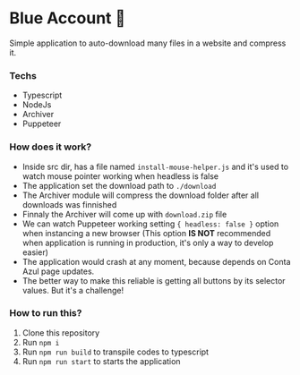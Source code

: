 # Blue Account 💙
Simple application to auto-download many files in a website and compress it.

### Techs
* Typescript
* NodeJs
* Archiver
* Puppeteer

### How does it work?
* Inside src dir, has a file named `install-mouse-helper.js` and it's used to watch mouse pointer working when headless is false
* The application set the download path to `./download`
* The Archiver module will compress the download folder after all downloads was finnished
* Finnaly the Archiver will come up with `download.zip` file
* We can watch Puppeteer working setting `{ headless: false }` option when instancing a new browser (This option **IS NOT** recommended when application is running in production, it's only a way to develop easier)
* The application would crash at any moment, because depends on Conta Azul page updates.
* The better way to make this reliable is getting all buttons by its selector values. But it's a challenge!

### How to run this?
1. Clone this repository
2. Run `npm i`
3. Run `npm run build` to transpile codes to typescript
4. Run `npm run start` to starts the application
